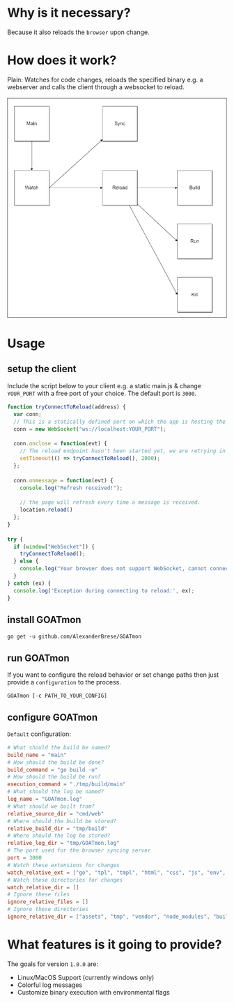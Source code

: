 # Why is it necessary?

Because it also reloads the `browser` upon change.

# How does it work?

Plain: Watches for code changes, reloads the specified binary e.g. a webserver and calls the client through a websocket to reload.<br><br>
![how-does-it-work](https://github.com/AlexanderBrese/GOATmon/blob/main/GOATmon.png)

# Usage

## setup the client

Include the script below to your client e.g. a static main.js & change `YOUR_PORT` with a free port of your choice. The default port is `3000`.<br>
```js
function tryConnectToReload(address) {
  var conn;
  // This is a statically defined port on which the app is hosting the reload service.
  conn = new WebSocket("ws://localhost:YOUR_PORT");

  conn.onclose = function(evt) {
    // The reload endpoint hasn't been started yet, we are retrying in 2 seconds.
    setTimeout(() => tryConnectToReload(), 2000);
  };

  conn.onmessage = function(evt) {
    console.log("Refresh received!");

    // the page will refresh every time a message is received.
    location.reload()
  }; 
}

try {
  if (window["WebSocket"]) {
    tryConnectToReload();
  } else {
    console.log("Your browser does not support WebSocket, cannot connect to the reload service.");
  }
} catch (ex) {
  console.log('Exception during connecting to reload:', ex);
}
```

## install GOATmon

```
go get -u github.com/AlexanderBrese/GOATmon
```

## run GOATmon 

If you want to configure the reload behavior or set change paths then just provide a `configuration` to the process.

```
GOATmon [-c PATH_TO_YOUR_CONFIG]
```

## configure GOATmon

`Default` configuration:
```toml
# What should the build be named?
build_name = "main"
# How should the build be done?
build_command = "go build -o"
# How should the build be run?
execution_command = "./tmp/build/main"
# What should the log be named?
log_name = "GOATmon.log"
# What should we built from?
relative_source_dir = "cmd/web"
# Where should the build be stored?
relative_build_dir = "tmp/build"
# Where should the log be stored?
relative_log_dir = "tmp/GOATmon.log"
# The port used for the browser syncing server
port = 3000
# Watch these extensions for changes
watch_relative_ext = ["go", "tpl", "tmpl", "html", "css", "js", "env", "yaml"]
# Watch these directories for changes
watch_relative_dir = []
# Ignore these files
ignore_relative_files = []
# Ignore these directories
ignore_relative_dir = ["assets", "tmp", "vendor", "node_modules", "build"]
```

# What features is it going to provide?

The goals for version `1.0.0` are:
- Linux/MacOS Support (currently windows only)
- Colorful log messages
- Customize binary execution with environmental flags
